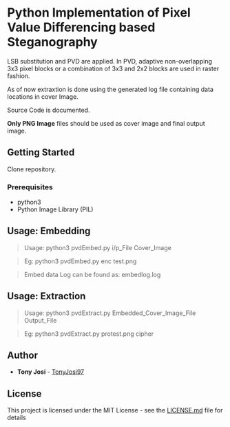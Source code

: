 # Python Implementation of Pixel Value Differencing based Steganography

LSB substitution and PVD are applied. In PVD, adaptive non-overlapping 3x3 pixel blocks or a combination of 3x3 and 2x2 blocks are used in raster fashion.

As of now extraxtion is done using the generated log file containing data locations in cover Image.

Source Code is documented.

**Only PNG Image** files should be used as cover image and final output image.

## Getting Started

Clone repository.

### Prerequisites

- python3
- Python Image Library (PIL)

## Usage: Embedding

> Usage: python3 pvdEmbed.py i/p_File Cover_Image 

> Eg:    python3 pvdEmbed.py enc test.png 

> Embed data Log can be found as: embedlog.log

## Usage: Extraction

> Usage: python3 pvdExtract.py Embedded_Cover_Image_File Output_File 

> Eg:    python3 pvdExtract.py protest.png cipher

## Author

* **Tony Josi** - [TonyJosi97](https://github.com/TonyJosi97)


## License

This project is licensed under the MIT License - see the [LICENSE.md](LICENSE.md) file for details


